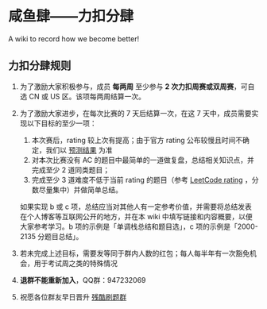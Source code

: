 # 咸鱼肆——力扣分肆 
A wiki to record how we become better!

## 力扣分肆规则

1. 为了激励大家积极参与，成员 **每两周** 至少参与 **2 次力扣周赛或双周赛**，可自选 CN 或 US 区。该项每两周结算一次。
2. 为了激励大家进步，在每次比赛的 7 天后结算一次，在这 7 天中，成员需要实现以下目标的至少一项：
    1. 本次赛后，rating 较上次有提高；由于官方 rating 公布较慢且时间不确定，我们以 [预测结果](https://lccn.lbao.site/) 为准
    2. 对本次比赛没有 AC 的题目中最简单的一道做复盘，总结相关知识点，并完成至少 2 道同类题目；
    3. 完成至少 3 道难度不低于当前 rating 的题目（参考 [LeetCode rating](https://zerotrac.github.io/leetcode_problem_rating/#/) ，分数尽量集中）并做简单总结。
    
    如果实现 b 或 c 项，总结应当对其他人有一定参考价值，并需要将总结发表在个人博客等互联网公开的地方，并在本 wiki 中填写链接和内容概要，以便大家参考学习。b 项的示例是「单调栈总结和题目选」，c 项的示例是「2000-2135 分题目总结」。
    
3. 若未完成上述目标，需要发等同于群内人数的红包；每人每半年有一次豁免机会，用于考试周之类的特殊情况
4. **退群不能重新加入**，QQ群：947232069
5. 祝愿各位群友早日晋升 [残酷刷题群](https://board.cruelcoding.com/rules.html)
